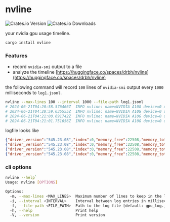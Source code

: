 # nvline

![Crates.io Version](https://img.shields.io/crates/v/nvline)
![Crates.io Downloads](https://img.shields.io/crates/d/nvline)

your nvidia gpu usage timeline.

```bash
cargo install nvline
```

### Features

- record `nvidia-smi` output to a file
- analyze the timeline [https://huggingface.co/spaces/drbh/nvline](https://huggingface.co/spaces/drbh/nvline)

the following command will record `100` lines of `nvidia-smi` output every `1000` milliseconds to `log1.jsonl`.

```bash
nvline --max-lines 100 --interval 1000 --file-path log1.jsonl
# 2024-06-21T04:20:58.576466Z  INFO nvline: name=NVIDIA A10G device=0 used=4 percent=4/23028 (0.02%)
# 2024-06-21T04:20:59.635555Z  INFO nvline: name=NVIDIA A10G device=0 used=4 percent=4/23028 (0.02%)
# 2024-06-21T04:21:00.691742Z  INFO nvline: name=NVIDIA A10G device=0 used=4 percent=4/23028 (0.02%)
# 2024-06-21T04:21:01.751656Z  INFO nvline: name=NVIDIA A10G device=0 used=4 percent=4/23028 (0.02%)
```

logfile looks like

```json
{"driver_version":"545.23.08","index":0,"memory_free":22508,"memory_total":23028,"memory_used":4,"name":"NVIDIA A10G","temperature_gpu":30,"timestamp":1718943658}
{"driver_version":"545.23.08","index":0,"memory_free":22508,"memory_total":23028,"memory_used":4,"name":"NVIDIA A10G","temperature_gpu":30,"timestamp":1718943659}
{"driver_version":"545.23.08","index":0,"memory_free":22508,"memory_total":23028,"memory_used":4,"name":"NVIDIA A10G","temperature_gpu":30,"timestamp":1718943660}
{"driver_version":"545.23.08","index":0,"memory_free":22508,"memory_total":23028,"memory_used":4,"name":"NVIDIA A10G","temperature_gpu":30,"timestamp":1718943661}
```

### cli options

```bash
nvline --help`
Usage: nvline [OPTIONS]

Options:
  -m, --max-lines <MAX_LINES>  Maximum number of lines to keep in the log file [default: 100]
  -i, --interval <INTERVAL>    Interval between log entries in milliseconds [default: 1000]
  -f, --file-path <FILE_PATH>  Path to the log file [default: gpu_log.jsonl]
  -h, --help                   Print help
  -V, --version                Print version

```
